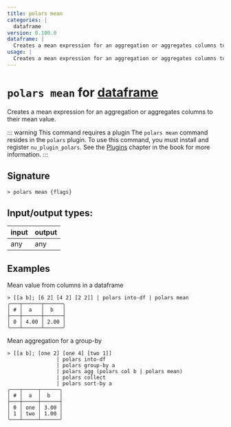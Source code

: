 ```yaml
---
title: polars mean
categories: |
  dataframe
version: 0.100.0
dataframe: |
  Creates a mean expression for an aggregation or aggregates columns to their mean value.
usage: |
  Creates a mean expression for an aggregation or aggregates columns to their mean value.
---
```

<!-- This file is automatically generated. Please edit the command in https://github.com/nushell/nushell instead. -->

# `polars mean` for [dataframe](/commands/categories/dataframe.md)

<div class='command-title'>Creates a mean expression for an aggregation or aggregates columns to their mean value.</div>

::: warning This command requires a plugin
The `polars mean` command resides in the `polars` plugin.
To use this command, you must install and register `nu_plugin_polars`.
See the [Plugins](/book/plugins.html) chapter in the book for more information.
:::


## Signature

```> polars mean {flags} ```


## Input/output types:

| input | output |
| ----- | ------ |
| any   | any    |

## Examples

Mean value from columns in a dataframe
```nu
> [[a b]; [6 2] [4 2] [2 2]] | polars into-df | polars mean
╭───┬──────┬──────╮
│ # │  a   │  b   │
├───┼──────┼──────┤
│ 0 │ 4.00 │ 2.00 │
╰───┴──────┴──────╯

```

Mean aggregation for a group-by
```nu
> [[a b]; [one 2] [one 4] [two 1]]
                | polars into-df
                | polars group-by a
                | polars agg (polars col b | polars mean)
                | polars collect
                | polars sort-by a
╭───┬─────┬──────╮
│ # │  a  │  b   │
├───┼─────┼──────┤
│ 0 │ one │ 3.00 │
│ 1 │ two │ 1.00 │
╰───┴─────┴──────╯

```
